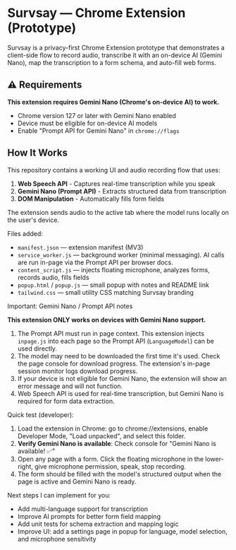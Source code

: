 # Survsay — Chrome Extension (Prototype)

Survsay is a privacy-first Chrome Extension prototype that demonstrates a client-side flow to record audio, transcribe it with an on-device AI (Gemini Nano), map the transcription to a form schema, and auto-fill web forms.

## ⚠️ Requirements

**This extension requires Gemini Nano (Chrome's on-device AI) to work.**

- Chrome version 127 or later with Gemini Nano enabled
- Device must be eligible for on-device AI models
- Enable "Prompt API for Gemini Nano" in `chrome://flags`

## How It Works

This repository contains a working UI and audio recording flow that uses:

1. **Web Speech API** - Captures real-time transcription while you speak
2. **Gemini Nano (Prompt API)** - Extracts structured data from transcription
3. **DOM Manipulation** - Automatically fills form fields

The extension sends audio to the active tab where the model runs locally on the user's device.

Files added:

- `manifest.json` — extension manifest (MV3)
- `service_worker.js` — background worker (minimal messaging). AI calls are run in-page via the Prompt API per browser docs.
- `content_script.js` — injects floating microphone, analyzes forms, records audio, fills fields
- `popup.html` / `popup.js` — small popup with notes and README link
- `tailwind.css` — small utility CSS matching Survsay branding

Important: Gemini Nano / Prompt API notes

**This extension ONLY works on devices with Gemini Nano support.**

1. The Prompt API must run in page context. This extension injects `inpage.js` into each page so the Prompt API (`LanguageModel`) can be used directly.
2. The model may need to be downloaded the first time it's used. Check the page console for download progress. The extension's in-page session monitor logs download progress.
3. If your device is not eligible for Gemini Nano, the extension will show an error message and will not function.
4. Web Speech API is used for real-time transcription, but Gemini Nano is required for form data extraction.

Quick test (developer):

1. Load the extension in Chrome: go to chrome://extensions, enable Developer Mode, "Load unpacked", and select this folder.
2. **Verify Gemini Nano is available**: Check console for "Gemini Nano is available! ✅"
3. Open any page with a form. Click the floating microphone in the lower-right, give microphone permission, speak, stop recording.
4. The form should be filled with the model's structured output when the page is active and Gemini Nano is ready.

Next steps I can implement for you:

- Add multi-language support for transcription
- Improve AI prompts for better form field mapping
- Add unit tests for schema extraction and mapping logic
- Improve UI: add a settings page in popup for language, model selection, and microphone sensitivity

